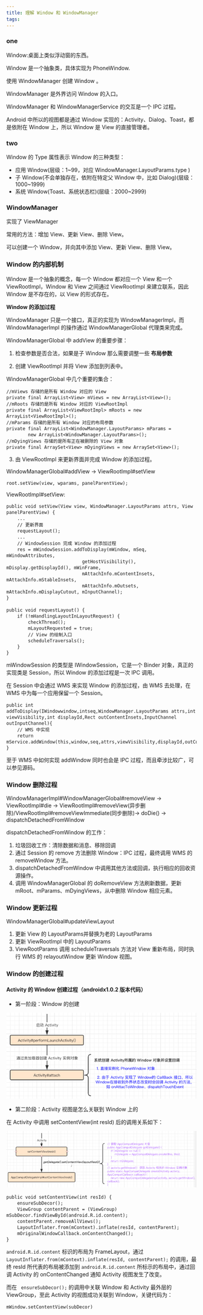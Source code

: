 ```yaml
---
title: 理解 Window 和 WindowManager
tags:
---
```



### one
Window:桌面上类似浮动窗的东西。

Window 是一个抽象类，具体实现为 PhoneWindow.

使用 WindowManager 创建 Window 。
 

WindowManager 是外界访问 Window 的入口。

WindowManager 和 WindowManagerService 的交互是一个 IPC 过程。

Android 中所以的视图都是通过 Window 实现的：Activity、Dialog、Toast，都是依附在 Window 上，所以 Window 是 View 的直接管理者。


### two

Window 的 Type 属性表示 Window 的三种类型：

* 应用 Window(层级：1~99，对应 WindowManager.LayoutParams.type )
* 子 Window(不会单独存在，依附在特定父 Window 中，比如 Dialog)(层级：1000~1999)
* 系统 Window(Toast、系统状态栏)(层级：2000~2999)


### WindowManager

实现了 ViewManager

常用的方法：增加 View、更新 View、删除 View。

可以创建一个 Window，并向其中添加 View、更新 View、删除 View。


### Window 的内部机制

Window 是一个抽象的概念，每一个 Window 都对应一个 View 和一个 ViewRootImpl，Window 和 View 之间通过 ViewRootImpl 来建立联系，因此 Window 是不存在的，以 View 的形式存在。 
 

**Window 的添加过程**

WindowManager 只是一个接口，真正的实现为 WindowManagerImpl，而 WindowManagerImpl 的操作通过 WindowManagerGlobal 代理类来完成。

WindowManagerGlobal 中 addView 的重要步骤：

1. 检查参数是否合法，如果是子 Window 那么需要调整一些 **布局参数**

2. 创建 ViewRootImpl 并将 View 添加到列表中。

WindowManagerGlobal 中几个重要的集合：

```
//mViews 存储的是所有 Window 对应的 View
private final ArrayList<View> mViews = new ArrayList<View>();
//mRoots 存储的是所有 Window 对应的 ViewRootImpl
private final ArrayList<ViewRootImpl> mRoots = new ArrayList<ViewRootImpl>();
//mParams 存储的是所有 Window 对应的布局参数
private final ArrayList<WindowManager.LayoutParams> mParams =
        new ArrayList<WindowManager.LayoutParams>();
//mDyingViews 存储的是所有正在被删除的 View 对象
private final ArraySet<View> mDyingViews = new ArraySet<View>();
```

3. 由 ViewRootImpl 来更新界面并完成 Window 的添加过程。


WindowManagerGlobal#addView -> ViewRootImpl#setView

```
root.setView(view, wparams, panelParentView);
```
ViewRootImpl#setView:

```
public void setView(View view, WindowManager.LayoutParams attrs, View panelParentView) {
    ...
    // 更新界面
    requestLayout();
    ...
    // WindowSession 完成 Window 的添加过程
    res = mWindowSession.addToDisplay(mWindow, mSeq, mWindowAttributes,
                            getHostVisibility(), mDisplay.getDisplayId(), mWinFrame,
                            mAttachInfo.mContentInsets, mAttachInfo.mStableInsets,
                            mAttachInfo.mOutsets, mAttachInfo.mDisplayCutout, mInputChannel);
}

public void requestLayout() {
    if (!mHandlingLayoutInLayoutRequest) {
        checkThread();
        mLayoutRequested = true;
        // View 的绘制入口
        scheduleTraversals();
    }
}
```

mWindowSession 的类型是 IWindowSession，它是一个 Binder 对象，真正的实现类是 Session，所以 Window 的添加过程是一次 IPC 调用。

在 Session 中会通过 WMS 来实现 Window 的添加过程，由 WMS 去处理，在 WMS 中为每一个应用保留一个 Session。

```
public int addToDisplay(IWindowwindow,intseq,WindowManager.LayoutParams attrs,int viewVisibility,int displayId,Rect outContentInsets,InputChannel outInputChannel){ 
    // WMS 中实现
    return mService.addWindow(this,window,seq,attrs,viewVisibility,displayId,outContentInsets,outInputChannel);
}
```

至于 WMS 中如何实现 addWindow 同时也会是 IPC 过程，而且牵涉比较广，可以参见源码。


### Window 删除过程


WindowManagerImpl#WindowManagerGlobal#removeView -> ViewRootImpl#die -> ViewRootImpl#removeView(异步删除)/ViewRootImpl#removeViewImmediate(同步删除)-> doDie() -> dispatchDetachedFromWindow

dispatchDetachedFromWindow 的工作：

1. 垃圾回收工作：清除数据和消息、移除回调
2. 通过 Session 的 remove 方法删除 Window：IPC 过程，最终调用 WMS 的 removeWindow 方法。
3. dispatchDetachedFromWindow 中调用其他方法或回调，执行相应的回收资源操作。
4. 调用 WindowManagerGlobal 的 doRemoveView 方法刷新数据，更新 mRoot、mParams、mDyingViews，从中删除 Window 相应元素。


### Window 更新过程

WindowManagerGlobal#updateViewLayout 

1. 更新 View 的 LayoutParams并替换为老的 LayoutParams
2. 更新 ViewRootImpl 中的 LayoutParams
3. ViewRootParams 调用 scheduleTraversals 方法对 View 重新布局，同时执行 WMS 的 relayoutWindow 更新 Window 视图。


### Window 的创建过程



#### Activity 的 Window 创建过程（androidx1.0.2 版本代码）


* 第一阶段：Window 的创建

![](/source/images/2019_12_03_04.png)

* 第二阶段：Activity 视图是怎么关联到 Window 上的

在 Activity 中调用 setContentView(int resId) 后的调用关系如下：

![](/source/images/2019_12_03_05.png)

```
public void setContentView(int resId) {
    ensureSubDecor();
    ViewGroup contentParent = (ViewGroup) mSubDecor.findViewById(android.R.id.content);
    contentParent.removeAllViews();
    LayoutInflater.from(mContext).inflate(resId, contentParent);
    mOriginalWindowCallback.onContentChanged();
}
```

`android.R.id.content` 标识的布局为 FrameLayout，通过 `LayoutInflater.from(mContext).inflate(resId, contentParent);` 的调用，最终 resId 所代表的布局被添加到 `android.R.id.content` 所标示的布局中，通过回调 Activity 的 onContentChanged 通知 Activity 视图发生了改变。

而在 ` ensureSubDecor();` 的调用中关联 Window 和 Activity 最外层的 ViewGroup，至此 Activity 的视图成功关联到 Window，关键代码为：

```
mWindow.setContentView(subDecor)

```

